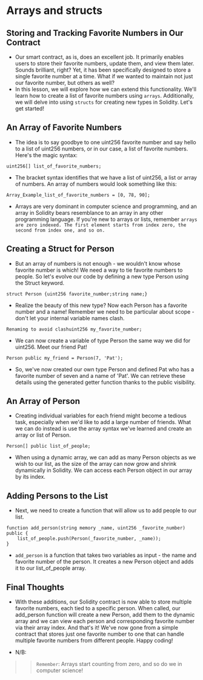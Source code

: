 # Arrays and structs

## Storing and Tracking Favorite Numbers in Our Contract
- Our smart contract, as is, does an excellent job. It primarily enables users to store their favorite numbers, update them, and view them later. Sounds brilliant, right? Yet, it has been specifically designed to store a single favorite number at a time. What if we wanted to maintain not just our favorite number, but others as well?
- In this lesson, we will explore how we can extend this functionality. We'll learn how to create a list of favorite numbers using `arrays`. Additionally, we will delve into using `structs` for creating new types in Solidity. Let's get started!

## An Array of Favorite Numbers
- The idea is to say goodbye to one uint256 favorite number and say hello to a list of uint256 numbers, or in our case, a list of favorite numbers. Here's the magic syntax:

```
uint256[] list_of_favorite_numbers;
```

- The bracket syntax identifies that we have a list of uint256, a list or array of numbers. An array of numbers would look something like this:

```
Array_Example_list_of_favorite_numbers = [0, 78, 90];
```

- Arrays are very dominant in computer science and programming, and an array in Solidity bears resemblance to an array in any other programming language. If you're new to arrays or lists, remember `arrays are zero indexed. The first element starts from index zero, the second from index one, and so on.`

## Creating a Struct for Person
- But an array of numbers is not enough - we wouldn't know whose favorite number is which! We need a way to tie favorite numbers to people. So let's evolve our code by defining a new type Person using the Struct keyword.

```
struct Person {uint256 favorite_number;string name;}
```

- Realize the beauty of this new type? Now each Person has a favorite number and a name! Remember we need to be particular about scope - don't let your internal variable names clash.

```
Renaming to avoid clashuint256 my_favorite_number;
```

- We can now create a variable of type Person the same way we did for uint256. Meet our friend Pat!

```
Person public my_friend = Person(7, 'Pat');
```

- So, we've now created our own type Person and defined Pat who has a favorite number of seven and a name of 'Pat'. We can retrieve these details using the generated getter function thanks to the public visibility.

## An Array of Person
- Creating individual variables for each friend might become a tedious task, especially when we'd like to add a large number of friends. What we can do instead is use the array syntax we've learned and create an array or list of Person.

```
Person[] public list_of_people;
```

- When using a dynamic array, we can add as many Person objects as we wish to our list, as the size of the array can now grow and shrink dynamically in Solidity. We can access each Person object in our array by its index.

## Adding Persons to the List
- Next, we need to create a function that will allow us to add people to our list.

```
function add_person(string memory _name, uint256 _favorite_number) public {
    list_of_people.push(Person(_favorite_number, _name));
}
```

- `add_person` is a function that takes two variables as input - the name and favorite number of the person. It creates a new Person object and adds it to our list_of_people array.

## Final Thoughts
- With these additions, our Solidity contract is now able to store multiple favorite numbers, each tied to a specific person. When called, our add_person function will create a new Person, add them to the dynamic array and we can view each person and corresponding favorite number via their array index.
And that's it! We've now gone from a simple contract that stores just one favorite number to one that can handle multiple favorite numbers from different people. Happy coding!

- N/B:

>> `Remember`: Arrays start counting from zero, and so do we in computer science!